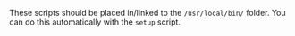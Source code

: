 These scripts should be placed in/linked to the `/usr/local/bin/` folder. You can do this automatically with the `setup` script.
